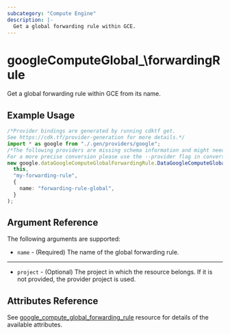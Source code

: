 ```yaml
---
subcategory: "Compute Engine"
description: |-
  Get a global forwarding rule within GCE.
---
```


# googleComputeGlobal\_\forwardingRule

Get a global forwarding rule within GCE from its name.

## Example Usage

```typescript
/*Provider bindings are generated by running cdktf get.
See https://cdk.tf/provider-generation for more details.*/
import * as google from "./.gen/providers/google";
/*The following providers are missing schema information and might need manual adjustments to synthesize correctly: google.
For a more precise conversion please use the --provider flag in convert.*/
new google.dataGoogleComputeGlobalForwardingRule.DataGoogleComputeGlobalForwardingRule(
  this,
  "my-forwarding-rule",
  {
    name: "forwarding-rule-global",
  }
);

```

## Argument Reference

The following arguments are supported:

* `name` - (Required) The name of the global forwarding rule.

***

* `project` - (Optional) The project in which the resource belongs. If it
  is not provided, the provider project is used.

## Attributes Reference

See [google\_compute\_global\_forwarding\_rule](https://registry.terraform.io/providers/hashicorp/google/latest/docs/resources/compute_global_forwarding_rule) resource for details of the available attributes.
